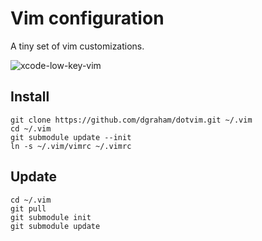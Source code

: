 # Vim configuration

A tiny set of vim customizations.

![xcode-low-key-vim](https://cloud.githubusercontent.com/assets/122102/17079594/fcf8e34e-50d1-11e6-8d4a-7648412bbcd7.png)

## Install

```
git clone https://github.com/dgraham/dotvim.git ~/.vim
cd ~/.vim
git submodule update --init
ln -s ~/.vim/vimrc ~/.vimrc
```

## Update

```
cd ~/.vim
git pull
git submodule init
git submodule update
```
